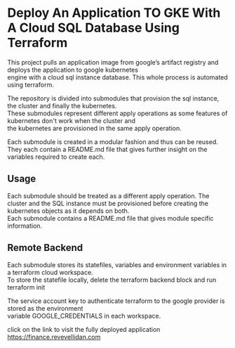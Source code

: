 # Deploy An Application TO GKE With A Cloud SQL Database Using Terraform
This project pulls an application image from google’s artifact registry and deploys the application to google kubernetes <br />
engine with a cloud sql instance database. This whole process is automated using terraform.

The repository is divided into submodules that provision the sql instance, the cluster and finally the kubernetes. <br />
These submodules represent different apply operations as some features of kubernetes don't work when the cluster and <br />
the kubernetes are provisioned in the same apply operation. 

Each submodule is created in a modular fashion and thus can be reused. <br />
They each contain a README.md file that  gives further insight on the variables required to create each.


## Usage
Each submodule should be treated as a different apply operation. 
The cluster and the SQL instance must be provisioned before creating the kubernetes objects as it depends on both.<br /> 
Each submodule contains a README.md file that gives module specific information.


## Remote Backend
Each submodule stores its statefiles, variables and environment variables in a terraform cloud workspace. <br />
To store the statefile locally, delete the terraform backend block and run terraform init

The service account key to authenticate terraform to the google provider is stored as the environment <br />
variable GOOGLE_CREDENTIALS in each workspace.


click on the link to visit the fully deployed application
https://finance.revevellidan.com
